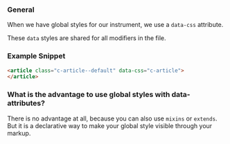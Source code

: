 ### General

When we have global styles for our instrument, we use a `data-css` attribute. 

These `data` styles are shared for all modifiers in the file.

### Example Snippet

``` html
<article class="c-article--default" data-css="c-article">
</article>
```

### What is the advantage to use global styles with data-attributes? 

There is no advantage at all, because you can also use `mixins` or `extends`. But it is a declarative way to make your global style visible through your markup.